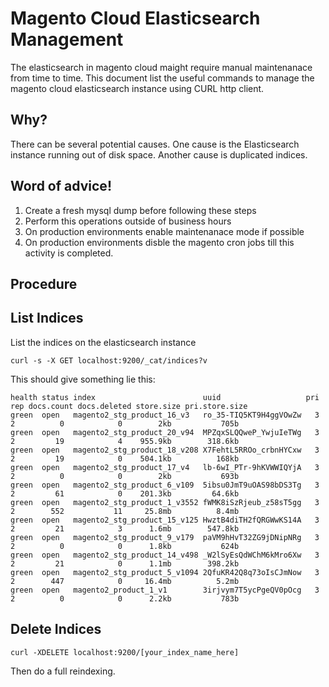 # Magento Cloud Elasticsearch Management

The elasticsearch in magento cloud maight require manual maintenanace from time to time. This document list the useful commands to manage the magento cloud elasticsearch instance using CURL http client.

## Why?

There can be several potential causes. One cause is the Elasticsearch instance running out of disk space. Another cause is duplicated indices.

## Word of advice!

1. Create a fresh mysql dump before following these steps
2. Perform this operations outside of business hours
3. On production environments enable maintenanace mode if possible
4. On production environments disble the magento cron jobs till this activity is completed.

## Procedure

## List Indices

List the indices on the elasticsearch instance

```
curl -s -X GET localhost:9200/_cat/indices?v
```

This should give something lie this:

```
health status index                        uuid                   pri rep docs.count docs.deleted store.size pri.store.size
green  open   magento2_stg_product_16_v3   ro_35-TIQ5KT9H4ggVOwZw   3   2          0            0        2kb           705b
green  open   magento2_stg_product_20_v94  MPZqxSLQQweP_YwjuIeTWg   3   2         19            4    955.9kb        318.6kb
green  open   magento2_stg_product_18_v208 X7FehtL5RROo_crbnHYCxw   3   2         19            0    504.1kb          168kb
green  open   magento2_stg_product_17_v4   lb-6wI_PTr-9hKVWWIQYjA   3   2          0            0        2kb           693b
green  open   magento2_stg_product_6_v109  5ibsu0JmT9uOAS98bDS3Tg   3   2         61            0    201.3kb         64.6kb
green  open   magento2_stg_product_1_v3552 fWMK8iSzRjeub_z58sT5gg   3   2        552           11     25.8mb          8.4mb
green  open   magento2_stg_product_15_v125 HwztB4diTH2fQRGWwKS14A   3   2         21            3      1.6mb        547.8kb
green  open   magento2_stg_product_9_v179  paVM9hHvT32ZG9jDNipNRg   3   2          0            0      1.8kb           624b
green  open   magento2_stg_product_14_v498 _W2lSyEsQdWChM6kMro6Xw   3   2         21            0      1.1mb        398.2kb
green  open   magento2_stg_product_5_v1094 2QfuKR42Q8q73oIsCJmNow   3   2        447            0     16.4mb          5.2mb
green  open   magento2_product_1_v1        3irjvym7T5ycPgeQV0pOcg   3   2          0            0      2.2kb           783b
```

## Delete Indices

```
curl -XDELETE localhost:9200/[your_index_name_here]
```

Then do a full reindexing.
